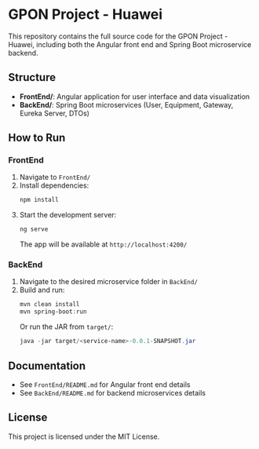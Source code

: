 # GPON Project - Huawei

This repository contains the full source code for the GPON Project - Huawei, including both the Angular front end and Spring Boot microservice backend.

## Structure
- **FrontEnd/**: Angular application for user interface and data visualization
- **BackEnd/**: Spring Boot microservices (User, Equipment, Gateway, Eureka Server, DTOs)

## How to Run
### FrontEnd
1. Navigate to `FrontEnd/`
2. Install dependencies:
   ```powershell
   npm install
   ```
3. Start the development server:
   ```powershell
   ng serve
   ```
   The app will be available at `http://localhost:4200/`

### BackEnd
1. Navigate to the desired microservice folder in `BackEnd/`
2. Build and run:
   ```powershell
   mvn clean install
   mvn spring-boot:run
   ```
   Or run the JAR from `target/`:
   ```powershell
   java -jar target/<service-name>-0.0.1-SNAPSHOT.jar
   ```

## Documentation
- See `FrontEnd/README.md` for Angular front end details
- See `BackEnd/README.md` for backend microservices details

## License
This project is licensed under the MIT License.
